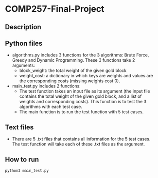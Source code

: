 # COMP257-Final-Project

## Description

## Python files
- algorithms.py includes 3 functions for the 3 algorithms: Brute Force, Greedy and Dynamic Programming. These 3 functions take 2 arguments:
   - block_weight: the total weight of the given gold block
   - weight_cost: a dictionary in which keys are weights and values are the corresponding costs (missing weights cost 0).
- main_test.py includes 2 functions:
   - The test function takes an input file as its argument (the input file contains the total weight of the given gold block, and a list of weights and corresponding costs). This function is to test the 3 algorithms with each test case. 
   - The main function is to run the test function with 5 test cases.

## Text files
- There are 5 .txt files that contains all information for the 5 test cases. The test function will take each of these .txt files as the argument.

## How to run
`python3 main_test.py`
